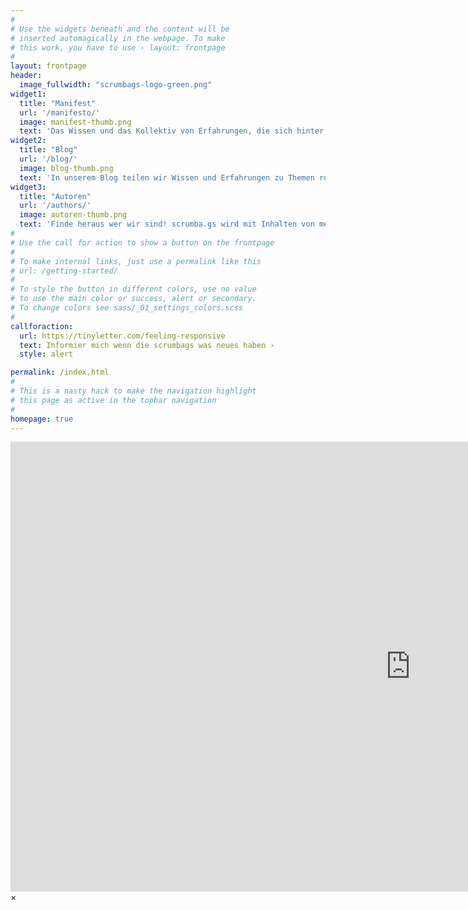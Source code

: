 ```yaml
---
#
# Use the widgets beneath and the content will be
# inserted automagically in the webpage. To make
# this work, you have to use › layout: frontpage
#
layout: frontpage
header:
  image_fullwidth: "scrumbags-logo-green.png"
widget1:
  title: "Manifest"
  url: '/manifesto/'
  image: manifest-thumb.png
  text: 'Das Wissen und das Kollektiv von Erfahrungen, die sich hinter <em>agile</em> verbegen, wollen wir mit der Welt teilen. Erfahre im scrumbags Manifest welche Werte für uns dafür Zentral sind.'
widget2:
  title: "Blog"
  url: '/blog/'
  image: blog-thumb.png
  text: 'In unserem Blog teilen wir Wissen und Erfahrungen zu Themen rund um agile, Lean und Beta-Codex. Klick dich mal durch und mit etwas Glück findest du ein Thema, das etwas in dir bewegt.'
widget3:
  title: "Autoren"
  url: '/authors/'
  image: autoren-thumb.png
  text: 'Finde heraus wer wir sind! scrumba.gs wird mit Inhalten von mehreren Autoren gefüttert. Willst du auch ein scrumbag sein? Lass es uns <a href="http://www.google.com">hier</a> wissen.'
#
# Use the call for action to show a button on the frontpage
#
# To make internal links, just use a permalink like this
# url: /getting-started/
#
# To style the button in different colors, use no value
# to use the main color or success, alert or secondary.
# To change colors see sass/_01_settings_colors.scss
#
callforaction:
  url: https://tinyletter.com/feeling-responsive
  text: Informier mich wenn die scrumbags was neues haben ›
  style: alert

permalink: /index.html
#
# This is a nasty hack to make the navigation highlight
# this page as active in the topbar navigation
#
homepage: true
---
```


<div id="videoModal" class="reveal-modal large" data-reveal="">
  <div class="flex-video widescreen vimeo" style="display: block;">
    <iframe width="1280" height="720" src="https://www.youtube.com/embed/3b5zCFSmVvU" frameborder="0" allowfullscreen></iframe>
  </div>
  <a class="close-reveal-modal">&#215;</a>
</div>
